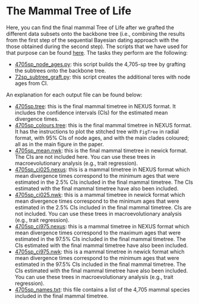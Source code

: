 # The Mammal Tree of Life 
Here, you can find the final mammal Tree of Life after we grafted the different 
data subsets onto the backbone tree (i.e., combining the results from the first step 
of the sequential Bayesian dating approach with the those obtained during the 
second step). The scripts that we have used for that purpose can be found
[here](scripts). The tasks they perform are the following:   

   * [4705sp_node_ages.py](scripts/4705sp_node_ages.py): this script builds the 4,705-sp tree by grafting the subtrees onto
   the backbone tree.   
   * [72sp_subtree_graft.py](scripts/72sp_subtree_graft.py): this script creates the additional teres with node ages from CI.   

An explanation for each output file can be found below:   

  * [4705sp.tree](4705sp.tree): this is the final mammal timetree in NEXUS format. It includes the confidence intervals (CIs) for the
  estimated mean divergence times.   
  * [4705sp_colours.tree](4705sp_colours.tree): this is the final mammal timetree in NEXUS format. It has the instructions to plot the 
  stitched tree with `FigTree` in radial format, with 95% CIs of node ages, and with the main clades coloured; all as in the
  main figure in the paper.   
  * [4705sp_mean.nwk](4705sp_mean.nwk): this is the final mammal timetree in newick format. The CIs are not included here. You can
  use these trees in macroevolutionary analysis (e.g., trait regression).   
  * [4705sp_ci025.nexus](4705sp_ci025.nexus): this is a mammal timetree in NEXUS format which mean divergence times correspond to the minimum
  ages that were estimated in the 2.5% CIs included in the final mammal timetree. The CIs
  estimated with the final mammal timetree have also been included.   
  * [4705sp_ci025.nwk](4705sp_ci025.nwk): this is a mammal timetree in newick format which mean divergence times correspond to the minimum
  ages that were estimated in the 2.5% CIs included in the final mammal timetree. CIs are not included. You can
  use these trees in macroevolutionary analysis (e.g., trait regression).   
  * [4705sp_ci975.nexus](4705sp_ci975.nexus): this is a mammal timetree in NEXUS format which mean divergence times correspond to the maximum
  ages that were estimated in the 97.5% CIs included in the final mammal timetree. The CIs
  estimated with the final mammal timetree have also been included.   
  * [4705sp_ci975.nwk](4705sp_ci975.nwk): this is a mammal timetree in newick format which mean divergence times correspond to the minimum
  ages that were estimated in the 97.5% CIs included in the final mammal timetree. The CIs
  estimated with the final mammal timetree have also been included. You can
  use these trees in macroevolutionary analysis (e.g., trait regression).   
  * [4705sp_names.txt](4705sp_names.txt): this file contains a list of the 4,705 mammal species included in the final mammal timetree.   

